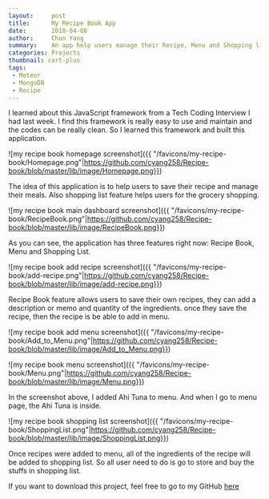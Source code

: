 ```yaml
---
layout:     post
title:      My Recipe Book App
date:       2018-04-08
author:     Chun Yang
summary:    An app help users manage their Recipe, Menu and Shopping list.  
categories: Projects
thumbnail: cart-plus
tags:
 - Meteor
 - MongoDB
 - Recipe
---
```

I learned about this JavaScript framework from a Tech Coding Interview I had last week. I find this framework is really easy to use and maintain and the codes can be really clean. So I learned this framework and built this application. 

![my recipe book homepage screenshot]({{ "/favicons/my-recipe-book/Homepage.png"|https://github.com/cyang258/Recipe-book/blob/master/lib/image/Homepage.png}})

The idea of this application is to help users to save their recipe and manage their meals. Also shopping list feature helps users for the grocery shopping.

![my recipe book main dashboard screenshot]({{ "/favicons/my-recipe-book/RecipeBook.png"|https://github.com/cyang258/Recipe-book/blob/master/lib/image/RecipeBook.png}})

As you can see, the application has three features right now: Recipe Book, Menu and Shopping List.

![my recipe book add recipe screenshot]({{ "/favicons/my-recipe-book/add-recipe.png"|https://github.com/cyang258/Recipe-book/blob/master/lib/image/add-recipe.png}})

Recipe Book feature allows users to save their own recipes, they can add a description or memo and quantity of the ingredients. once they save the recipe, then the recipe is be able to add in menu.

![my recipe book add menu screenshot]({{ "/favicons/my-recipe-book/Add_to_Menu.png"|https://github.com/cyang258/Recipe-book/blob/master/lib/image/Add_to_Menu.png}})

![my recipe book menu screenshot]({{ "/favicons/my-recipe-book/Menu.png"|https://github.com/cyang258/Recipe-book/blob/master/lib/image/Menu.png}})

In the screenshot above, I added Ahi Tuna to menu. And when I go to menu page, the Ahi Tuna is inside. 

![my recipe book shopping list screenshot]({{ "/favicons/my-recipe-book/ShoppingList.png"|https://github.com/cyang258/Recipe-book/blob/master/lib/image/ShoppingList.png}})

Once recipes were added to menu, all of the ingredients of the recipe will be added to shopping list. So all user need to do is go to store and buy the stuffs in shopping list.

If you want to download this project, feel free to go to my GitHub [here][1]

[1]: https://github.com/cyang258/Recipe-book
